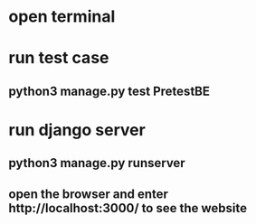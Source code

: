 # open terminal

# run test case
## python3 manage.py test PretestBE 

# run django server
## python3 manage.py runserver


## open the browser and enter http://localhost:3000/ to see the website
